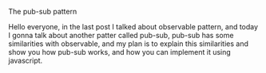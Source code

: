 The pub-sub pattern

Hello everyone, in the last post I talked about observable pattern, and today I gonna talk about another patter called pub-sub, pub-sub has some similarities with observable, and my plan is to explain this similarities and show you how pub-sub works, and how you can implement it using javascript.
